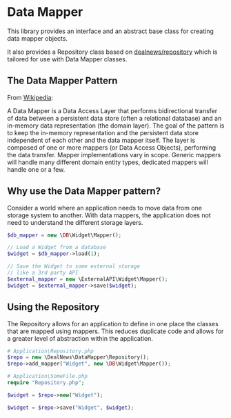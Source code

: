 # Data Mapper

This library provides an interface and an abstract base class for creating
data mapper objects.

It also provides a Repository class based on
[dealnews/repository](https://github.com/dealnews/data-repository)
which is tailored for use with Data Mapper classes.

## The Data Mapper Pattern

From [Wikipedia](https://en.wikipedia.org/wiki/Data_mapper_pattern):

A Data Mapper is a Data Access Layer that performs bidirectional transfer of
data between a persistent data store (often a relational database) and an
in-memory data representation (the domain layer). The goal of the pattern is
to keep the in-memory representation and the persistent data store independent
of each other and the data mapper itself. The layer is composed of one or
more mappers (or Data Access Objects), performing the data transfer. Mapper
implementations vary in scope. Generic mappers will handle many different
domain entity types, dedicated mappers will handle one or a few.

## Why use the Data Mapper pattern?

Consider a world where an application needs to move data from one storage
system to another. With data mappers, the application does not need to
understand the different storage layers.

```php
$db_mapper = new \DB\Widget\Mapper();

// Load a Widget from a database
$widget = $db_mapper->load(1);

// Save the Widget to some external storage
// like a 3rd party API
$external_mapper = new \ExternalAPI\Widget\Mapper();
$widget = $external_mapper->save($widget);
```

## Using the Repository

The Repository allows for an application to define in one place the classes
that are mapped using mappers. This reduces duplicate code and allows for a
greater level of abstraction within the application.

```php
# Application\Repository.php
$repo = new \DealNews\DataMapper\Repository();
$repo->add_mapper("Widget", new \DB\Widget\Mapper());
```
```php
# Application\SomeFile.php
require "Repository.php";

$widget = $repo->new("Widget");

$widget = $repo->save("Widget", $widget);
```
